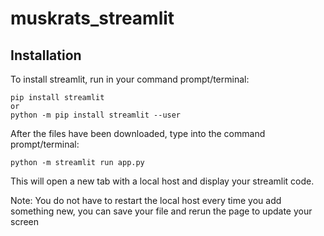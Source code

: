 # muskrats_streamlit

## Installation

To install streamlit, run in your command prompt/terminal:
```
pip install streamlit
or
python -m pip install streamlit --user
```

After the files have been downloaded, type into the command prompt/terminal:
```
python -m streamlit run app.py
```
This will open a new tab with a local host and display your streamlit code.

Note: You do not have to restart the local host every time you add something new, you can save your file and rerun the page to update your screen

